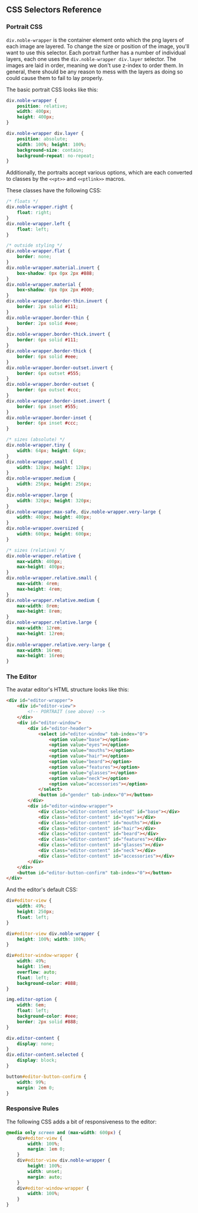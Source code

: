 ## CSS Selectors Reference

### Portrait CSS

`div.noble-wrapper` is the container element onto which the png layers of each image are layered.  To change the size or position of the image, you'll want to use this selector.  Each portrait further has a number of individual layers, each one uses the `div.noble-wrapper div.layer` selector.  The images are laid in order, meaning we don't use z-index to order them.  In general, there should be any reason to mess with the layers as doing so could cause them to fail to lay properly.

The basic portrait CSS looks like this:
```css
div.noble-wrapper {
    position: relative;
    width: 400px;
    height: 400px;
}

div.noble-wrapper div.layer {
    position: absolute;
    width: 100%; height: 100%;
    background-size: contain;
    background-repeat: no-repeat;
}
```

Additionally, the portraits accept various options, which are each converted to classes by the `<<pt>>` and `<<ptlink>>` macros.

These classes have the following CSS:
```css
/* floats */
div.noble-wrapper.right {
    float: right;
}
div.noble-wrapper.left {
    float: left;
}

/* outside styling */
div.noble-wrapper.flat {
    border: none;
}
div.noble-wrapper.material.invert {
    box-shadow: 0px 0px 2px #888;
}
div.noble-wrapper.material {
    box-shadow: 0px 0px 2px #000;
}
div.noble-wrapper.border-thin.invert {
    border: 2px solid #111;
}
div.noble-wrapper.border-thin {
    border: 2px solid #eee;
}
div.noble-wrapper.border-thick.invert {
    border: 6px solid #111;
}
div.noble-wrapper.border-thick {
    border: 6px solid #eee;
}
div.noble-wrapper.border-outset.invert {
    border: 6px outset #555;
}
div.noble-wrapper.border-outset {
    border: 6px outset #ccc;
}
div.noble-wrapper.border-inset.invert {
    border: 6px inset #555;
}
div.noble-wrapper.border-inset {
    border: 6px inset #ccc;
}

/* sizes (absolute) */
div.noble-wrapper.tiny {
    width: 64px; height: 64px;
}
div.noble-wrapper.small {
    width: 128px; height: 128px;
}
div.noble-wrapper.medium {
    width: 256px; height: 256px;
}
div.noble-wrapper.large {
    width: 320px; height: 320px;
}
div.noble-wrapper.max-safe, div.noble-wrapper.very-large {
    width: 400px; height: 400px;
}
div.noble-wrapper.oversized {
    width: 600px; height: 600px;
}

/* sizes (relative) */
div.noble-wrapper.relative {
    max-width: 400px; 
    max-height: 400px;
}
div.noble-wrapper.relative.small {
    max-width: 4rem; 
    max-height: 4rem;
}
div.noble-wrapper.relative.medium {
    max-width: 8rem; 
    max-height: 8rem;
}
div.noble-wrapper.relative.large {
    max-width: 12rem; 
    max-height: 12rem;
}
div.noble-wrapper.relative.very-large {
    max-width: 16rem; 
    max-height: 16rem;
}
```

### The Editor

The avatar editor's HTML structure looks like this:
```html
<div id="editor-wrapper">
    <div id="editor-view">
        <!-- PORTRAIT (see above) -->
    </div>
    <div id="editor-window">
        <div id="editor-header">
            <select id="editor-window" tab-index="0">
                <option value="base"></option>
                <option value="eyes"></option>
                <option value="mouths"></option>
                <option value="hair"></option>
                <option value="beard"></option>
                <option value="features"></option> 
                <option value="glasses"></option>
                <option value="neck"></option>
                <option value="accessories"></option>
            </select>
            <button id="gender" tab-index="0"></button>
        </div>
        <div id="editor-window-wrapper">
            <div class="editor-content selected" id="base"></div>
            <div class="editor-content" id="eyes"></div>
            <div class="editor-content" id="mouths"></div>
            <div class="editor-content" id="hair"></div>
            <div class="editor-content" id="beard"></div>
            <div class="editor-content" id="features"></div>
            <div class="editor-content" id="glasses"></div>
            <div class="editor-content" id="neck"></div>
            <div class="editor-content" id="accessories"></div>
        </div>
    </div>
    <button id="editor-button-confirm" tab-index="0"></button>
</div>
```

And the editor's default CSS:

```css
div#editor-view {
    width: 49%;
    height: 250px;
    float: left;
}

div#editor-view div.noble-wrapper {
    height: 100%; width: 100%;
}

div#editor-window-wrapper {
    width: 49%;
    height: 15em;
    overflow: auto;
    float: left;
    background-color: #888;
}

img.editor-option {
    width: 6em;
    float: left;
    background-color: #eee;
    border: 2px solid #888;
}

div.editor-content {
    display: none;
}
div.editor-content.selected {
    display: block;
}

button#editor-button-confirm {
    width: 99%;
    margin: 2em 0;
}
```

### Responsive Rules

The following CSS adds a bit of responsiveness to the editor:
```css
@media only screen and (max-width: 600px) {
    div#editor-view {
        width: 100%;
        margin: 1em 0;
    }
    div#editor-view div.noble-wrapper {
        height: 100%;
        width: unset;
        margin: auto;
    }
    div#editor-window-wrapper {
        width: 100%;
    }
}
```